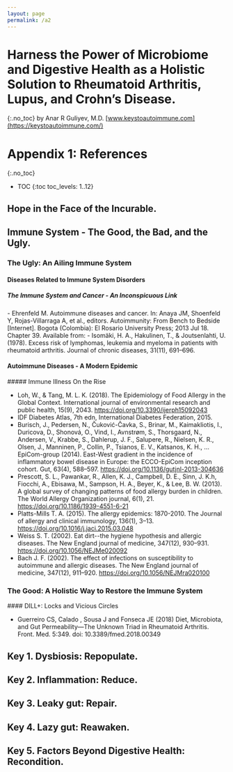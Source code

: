 ```yaml
---
layout: page
permalink: /a2
---
```


# Harness the Power of Microbiome and Digestive Health as a Holistic Solution to Rheumatoid Arthritis, Lupus, and Crohn’s Disease.
{:.no_toc}
by Anar R Guliyev, M.D. [www.keystoautoimmune.com](https://keystoautoimmune.com/)

# Appendix 1: References
{:.no_toc}

* TOC
{:toc toc_levels: 1..12}

## Hope in the Face of the Incurable.
<a name="10" />

## Immune System - The Good, the Bad, and the Ugly.
<a name="20" />

### The Ugly: An Ailing Immune System
<a name="21" /> 

#### Diseases Related to Immune System Disorders
<a name="211" /> 

##### The Immune System and Cancer - An Inconspicuous Link
<a name="2111" /> 
- Ehrenfeld M. Autoimmune diseases and cancer. In: Anaya JM, Shoenfeld Y, Rojas-Villarraga A, et al., editors. Autoimmunity: From Bench to Bedside [Internet]. Bogota (Colombia): El Rosario University Press; 2013 Jul 18. Chapter 39. Available from: <https://www.ncbi.nlm.nih.gov/books/NBK459441/> 
- Isomäki, H. A., Hakulinen, T., & Joutsenlahti, U. (1978). Excess risk of lymphomas, leukemia and myeloma in patients with rheumatoid arthritis. Journal of chronic diseases, 31(11), 691–696. <https://doi.org/10.1016/0021-9681(78)90071-1> 

#### Autoimmune Diseases - A Modern Epidemic
<a name="212" /> 
##### Immune Illness On the Rise
<a name="2121" /> 

- Loh, W., & Tang, M. L. K. (2018). The Epidemiology of Food Allergy in the Global Context. International journal of environmental research and public health, 15(9), 2043. <https://doi.org/10.3390/ijerph15092043> 
- IDF Diabetes Atlas, 7th edn, International Diabetes Federation, 2015.
- Burisch, J., Pedersen, N., Čuković-Čavka, S., Brinar, M., Kaimakliotis, I., Duricova, D., Shonová, O., Vind, I., Avnstrøm, S., Thorsgaard, N., Andersen, V., Krabbe, S., Dahlerup, J. F., Salupere, R., Nielsen, K. R., Olsen, J., Manninen, P., Collin, P., Tsianos, E. V., Katsanos, K. H., … EpiCom-group (2014). East-West gradient in the incidence of inflammatory bowel disease in Europe: the ECCO-EpiCom inception cohort. Gut, 63(4), 588–597. <https://doi.org/10.1136/gutjnl-2013-304636> 
- Prescott, S. L., Pawankar, R., Allen, K. J., Campbell, D. E., Sinn, J. K.h, Fiocchi, A., Ebisawa, M., Sampson, H. A., Beyer, K., & Lee, B. W. (2013). A global survey of changing patterns of food allergy burden in children. The World Allergy Organization journal, 6(1), 21. <https://doi.org/10.1186/1939-4551-6-21> 
- Platts-Mills T. A. (2015). The allergy epidemics: 1870-2010. The Journal of allergy and clinical immunology, 136(1), 3–13. <https://doi.org/10.1016/j.jaci.2015.03.048> 
- Weiss S. T. (2002). Eat dirt--the hygiene hypothesis and allergic diseases. The New England journal of medicine, 347(12), 930–931. <https://doi.org/10.1056/NEJMe020092> 
- Bach J. F. (2002). The effect of infections on susceptibility to autoimmune and allergic diseases. The New England journal of medicine, 347(12), 911–920. <https://doi.org/10.1056/NEJMra020100> 

### The Good: A Holistic Way to Restore the Immune System
<a name="23" /> 
#### DILL+: Locks and Vicious Circles
<a name="232" /> 

- Guerreiro CS, Calado  , Sousa J and Fonseca JE (2018) Diet, Microbiota, and Gut Permeability—The Unknown Triad in Rheumatoid Arthritis. Front. Med. 5:349. doi: 10.3389/fmed.2018.00349 

## Key 1. Dysbiosis: Repopulate.
<a name="30" /> 

## Key 2. Inflammation: Reduce.
<a name="40" /> 

## Key 3. Leaky gut: Repair.
<a name="50" /> 

## Key 4. Lazy gut: Reawaken.
<a name="60" /> 

## Key 5. Factors Beyond Digestive Health: Recondition.
<a name="70" /> 
